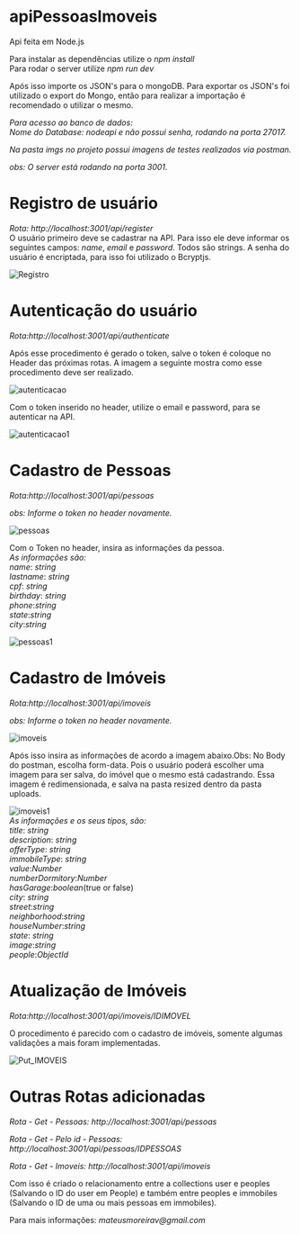 # apiPessoasImoveis
Api feita em Node.js

Para instalar as dependências utilize o *npm install*  
Para rodar o server utilize *npm run dev*  

Após isso importe os JSON's para o mongoDB. Para exportar os JSON's foi utilizado o export do Mongo, então para realizar a importação é recomendado o utilizar o mesmo.  

_Para acesso ao banco de dados:_  
_Nome do Database: nodeapi e não possui senha, rodando na porta 27017._  

_Na pasta *imgs* no projeto possui imagens de testes realizados via postman._  

_obs: O server está rodando na porta 3001._  


# Registro de usuário
_Rota: http://localhost:3001/api/register_  
O usuário primeiro deve se cadastrar na API. Para isso ele deve informar os seguintes campos: _name_, _email_ e _password_. Todos são strings. A senha do usuário é encriptada, para isso foi utilizado o Bcryptjs.  

![Registro](https://user-images.githubusercontent.com/26530039/63638937-962be880-c664-11e9-9ea8-a0d01047b167.png)


# Autenticação do usuário  
_Rota:http://localhost:3001/api/authenticate_  

Após esse procedimento é gerado o token, salve o token é coloque no Header das próximas rotas. A imagem a seguinte mostra como esse procedimento deve ser realizado.  

![autenticacao](https://user-images.githubusercontent.com/26530039/63639164-b65ca700-c666-11e9-9639-3ed96fea393a.png)

Com o token inserido no header, utilize o email e password, para se autenticar na API.

![autenticacao1](https://user-images.githubusercontent.com/26530039/63639212-181d1100-c667-11e9-8bfd-c15782e4af79.png)  


# Cadastro de Pessoas  
_Rota:http://localhost:3001/api/pessoas_  

*obs: Informe o token no header novamente.*  

![pessoas](https://user-images.githubusercontent.com/26530039/63639322-1ef85380-c668-11e9-8450-e96d4444aab1.png)


Com o Token no header, insira as informações da pessoa.  
*As informações são:*  
_name_: _string_  
_lastname_: _string_  
_cpf_: _string_  
_birthday_: _string_  
_phone_:_string_  
_state_:_string_  
_city_:_string_  

![pessoas1](https://user-images.githubusercontent.com/26530039/63639423-384dcf80-c669-11e9-9748-9d7c9bcbfdb5.png)



# Cadastro de Imóveis  
_Rota:http://localhost:3001/api/imoveis_  

*obs: Informe o token no header novamente.*  

![imoveis](https://user-images.githubusercontent.com/26530039/63639445-85ca3c80-c669-11e9-9c04-34069b4cd255.png)  

Após isso insira as informações de acordo a imagem abaixo.Obs: No Body do postman, escolha form-data. Pois o usuário poderá escolher uma imagem para ser salva, do imóvel que o mesmo está cadastrando. Essa imagem é redimensionada, e salva na pasta resized dentro da pasta uploads.  

![imoveis1](https://user-images.githubusercontent.com/26530039/63639483-e8bbd380-c669-11e9-94ce-8f07bf80576b.png)  
*As informações e os seus tipos, são:*  
_title_: _string_  
_description_: _string_  
_offerType_: _string_  
_immobileType_: _string_  
_value_:_Number_  
_numberDormitory_:_Number_  
_hasGarage_:_boolean_(true or false)  
_city_: _string_  
_street_:_string_  
_neighborhood_:_string_  
_houseNumber_:_string_  
_state_: _string_  
_image_:_string_  
_people_:_ObjectId_  



# Atualização de Imóveis  
_Rota:http://localhost:3001/api/imoveis/IDIMOVEL_  

O procedimento é parecido com o cadastro de imóveis, somente algumas validações a mais foram implementadas.  

![Put_IMOVEIS](https://user-images.githubusercontent.com/26530039/63639556-06d60380-c66b-11e9-9d83-505aacbfcd81.png)  

# Outras Rotas adicionadas  
_Rota - Get - Pessoas: http://localhost:3001/api/pessoas_  

_Rota - Get - Pelo id - Pessoas: http://localhost:3001/api/pessoas/IDPESSOAS_  

_Rota - Get - Imoveis: http://localhost:3001/api/imoveis_  

 
Com isso é criado o relacionamento entre a collections user e peoples (Salvando o ID do user em People) e também entre peoples e immobiles (Salvando o ID de uma ou mais pessoas em immobiles).  

Para mais informações: _mateusmoreirav@gmail.com_
 
